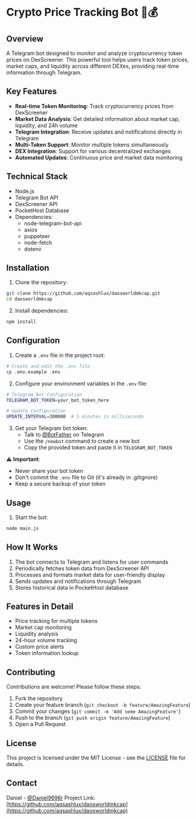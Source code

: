 # Crypto Price Tracking Bot 🤖💰

## Overview
A Telegram bot designed to monitor and analyze cryptocurrency token prices on DexScreener. This powerful tool helps users track token prices, market caps, and liquidity across different DEXes, providing real-time information through Telegram.

## Key Features
- **Real-time Token Monitoring**: Track cryptocurrency prices from DexScreener
- **Market Data Analysis**: Get detailed information about market cap, liquidity, and 24h volume
- **Telegram Integration**: Receive updates and notifications directly in Telegram
- **Multi-Token Support**: Monitor multiple tokens simultaneously
- **DEX Integration**: Support for various decentralized exchanges
- **Automated Updates**: Continuous price and market data monitoring

## Technical Stack
- Node.js
- Telegram Bot API
- DexScreener API
- PocketHost Database
- Dependencies:
  - node-telegram-bot-api
  - axios
  - puppeteer
  - node-fetch
  - dotenv

## Installation
1. Clone the repository:
```bash
git clone https://github.com/aqsashlux/daosworldmkcap.git
cd daosworldmkcap
```

2. Install dependencies:
```bash
npm install
```

## Configuration
1. Create a `.env` file in the project root:
```bash
# Create and edit the .env file
cp .env.example .env
```

2. Configure your environment variables in the `.env` file:
```bash
# Telegram Bot Configuration
TELEGRAM_BOT_TOKEN=your_bot_token_here

# Update Configuration
UPDATE_INTERVAL=300000  # 5 minutes in milliseconds
```

3. Get your Telegram bot token:
   - Talk to [@BotFather](https://t.me/BotFather) on Telegram
   - Use the `/newbot` command to create a new bot
   - Copy the provided token and paste it in `TELEGRAM_BOT_TOKEN`

⚠️ **Important**: 
- Never share your bot token
- Don't commit the `.env` file to Git (it's already in .gitignore)
- Keep a secure backup of your token

## Usage
1. Start the bot:
```bash
node main.js
```

## How It Works
1. The bot connects to Telegram and listens for user commands
2. Periodically fetches token data from DexScreener API
3. Processes and formats market data for user-friendly display
4. Sends updates and notifications through Telegram
5. Stores historical data in PocketHost database

## Features in Detail
- Price tracking for multiple tokens
- Market cap monitoring
- Liquidity analysis
- 24-hour volume tracking
- Custom price alerts
- Token information lookup

## Contributing
Contributions are welcome! Please follow these steps:
1. Fork the repository
2. Create your feature branch (`git checkout -b feature/AmazingFeature`)
3. Commit your changes (`git commit -m 'Add some AmazingFeature'`)
4. Push to the branch (`git push origin feature/AmazingFeature`)
5. Open a Pull Request

## License
This project is licensed under the MIT License - see the [LICENSE](LICENSE) file for details.

## Contact
Daniel - [@Daniel9696r](https://x.com/Daniel9696r)
Project Link: [https://github.com/aqsashlux/daosworldmkcap](https://github.com/aqsashlux/daosworldmkcap)